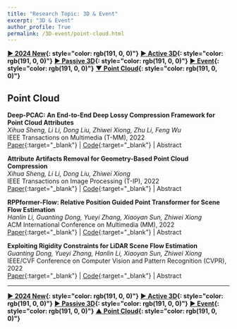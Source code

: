 ```yaml
---
title: "Research Topic: 3D & Event"
excerpt: "3D & Event"
author_profile: True
permalink: /3D-event/point-cloud.html
---
```


**[▶ 2024 New](/3D-event/2024-New){: style="color: rgb(191, 0, 0)"}**
**[▶ Active 3D](/3D-event/active3d){: style="color: rgb(191, 0, 0)"}**
**[▶ Passive 3D](/3D-event/passive3d){: style="color: rgb(191, 0, 0)"}**
**[▶ Event](/3D-event/event){: style="color: rgb(191, 0, 0)"}**
**[▼ Point Cloud](/3D-event/point-cloud){: style="color: rgb(191, 0, 0)"}**

## Point Cloud

**Deep-PCAC: An End-to-End Deep Lossy Compression Framework for Point Cloud Attributes** <br>
_Xihua Sheng, Li Li, Dong Liu, Zhiwei Xiong, Zhu Li, Feng Wu_ <br>
<span><pub>IEEE Transactions on Multimedia (T-MM), 2022</pub></span> <br>
[Paper](https://ieeexplore.ieee.org/abstract/document/9447226){:target="\_blank"} |
[Code](https://github.com/xhsheng-ustc/Deep-PCAC){:target="\_blank"} |
<a onclick='expandABS("sheng22")'> Abstract </a>

<div style="display: none;" class=abs id="sheng22"><br>
The large data volume of point clouds poses severe challenges for efficient storage and transmission in recent years. In this paper, we propose the first -- to our best knowledge -- end-to-end deep framework for compressing point cloud attributes. Specifically, we propose a point cloud lossy attribute autoencoder, which directly encodes and decodes point cloud attributes with the help of geometry, instead of voxelizing or projecting the points. In the autoencoder, we propose a second-order point convolution that utilizes the spatial correlations between more points and the nonlinear relationship between attribute features. We introduce a dense point-inception block, which derives from a combination of an inception-style block and a dense block, to improve feature propagation. In addition, we devise a multiscale loss to guide the autoencoder in focusing attention on the coarse-grained points with better coverage of the entire point cloud, which makes it easier for the autoencoder to obtain better optimization of the qualities of all points. Experimental results show that our proposed framework still has a performance gap compared with the state-of-the-art algorithms in the MPEG G-PCC reference software TMC13. However, it does outperform the RAHT-RLGR, which is one of the core transforms used in TMC13 without many well-designed techniques that make TMC13 what it is today. It outperforms RAHT-RLGR by 2.63 dB, 1.77 dB, and 3.40 dB on average in terms of the BD-PSNR for the Y, U, and V components. A subjective quality comparison demonstrates that our framework can preserve more textures and reduce blocking and color noise artifacts.

</div>

**Attribute Artifacts Removal for Geometry-Based Point Cloud Compression** <br>
_Xihua Sheng, Li Li, Dong Liu, Zhiwei Xiong_ <br>
<span><pub>IEEE Transactions on Image Processing (T-IP), 2022</pub></span> <br>
[Paper](https://ieeexplore.ieee.org/abstract/document/9767661){:target="\_blank"} |
[Code](https://github.com/xhsheng-ustc/MS-GAT){:target="\_blank"} |
<a onclick='expandABS("sheng21")'> Abstract </a>

<div style="display: none;" class=abs id="sheng21"><br>
Geometry-based point cloud compression (G-PCC) can achieve remarkable compression efficiency for point clouds. However, it still leads to serious attribute compression artifacts, especially under low bitrate scenarios. In this paper, we propose a Multi-Scale Graph Attention Network (MS-GAT) to remove the artifacts of point cloud attributes compressed by G-PCC. We first construct a graph based on point cloud geometry coordinates and then use the Chebyshev graph convolutions to extract features of point cloud attributes. Considering that one point may be correlated with points both near and far away from it, we propose a multi-scale scheme to capture the short- and long-range correlations between the current point and its neighboring and distant points. To address the problem that various points may have different degrees of artifacts caused by adaptive quantization, we introduce the quantization step per point as an extra input to the proposed network. We also incorporate a weighted graph attentional layer into the network to pay special attention to the points with more attribute artifacts. To the best of our knowledge, this is the first attribute artifacts removal method for G-PCC. We validate the effectiveness of our method over various point clouds. Objective comparison results show that our proposed method achieves an average of 9.74% BD-rate reduction compared with Predlift and 10.13% BD-rate reduction compared with RAHT. Subjective comparison results present that visual artifacts such as color shifting, blurring, and quantization noise are reduced.

</div>

**RPPformer-Flow: Relative Position Guided Point Transformer for Scene Flow Estimation** <br>
_Hanlin Li, Guanting Dong, Yueyi Zhang, Xiaoyan Sun, Zhiwei Xiong_ <br>
<span><pub>ACM International Conference on Multimedia (MM), 2022</pub></span> <br>
[Paper](https://dl.acm.org/doi/abs/10.1145/3503161.3547771){:target="\_blank"} |
[Code](https://github.com/ustc-hlli/RPPformer-Flow){:target="\_blank"} |
<a onclick='expandABS("li22")'> Abstract </a>

<div style="display: none;" class=abs id="li22"><br>
Estimating scene flow for point clouds is one of the key problems in 3D scene understanding and autonomous driving. Recently the point transformer architecture has become a popular and successful solution for 3D computer vision tasks, e.g., point cloud object detection and completion, but its application to scene flow estimation is rarely explored. In this work, we provide a full transformer based solution for scene flow estimation. We first introduce a novel relative position guided point attention mechanism. Then to relax the memory consumption in practice, we provide an efficient implementation of our proposed point attention layer via matrix factorization and nearest neighbor sampling. Finally, we build a pyramid transformer, named RPPformer-Flow, to estimate the scene flow between two consecutive point clouds in a coarse-to-fine manner. We evaluate our RPPformer-Flow on the FlyingThings3D and KITTI Scene Flow 2015 benchmarks. Experimental results show that our method outperforms previous state-of-the-art methods with large margins.
</div>

**Exploiting Rigidity Constraints for LiDAR Scene Flow Estimation** <br>
_Guanting Dong, Yueyi Zhang, Hanlin Li, Xiaoyan Sun, Zhiwei Xiong_ <br>
<span><pub>IEEE/CVF Conference on Computer Vision and Pattern Recognition (CVPR), 2022</pub></span> <br>
[Paper](https://openaccess.thecvf.com/content/CVPR2022/html/Dong_Exploiting_Rigidity_Constraints_for_LiDAR_Scene_Flow_Estimation_CVPR_2022_paper.html){:target="\_blank"} |
[Code](https://github.com/gtdong-ustc/LiDARSceneFlow){:target="\_blank"} |
<a onclick='expandABS("dong22")'> Abstract </a>

<div style="display: none;" class=abs id="dong22"><br>
Previous LiDAR scene flow estimation methods, especially recurrent neural networks, usually suffer from structure distortion in challenging cases, such as sparse reflection and motion occlusions. In this paper, we propose a novel optimization method based on a recurrent neural network to predict LiDAR scene flow in a weakly supervised manner. Specifically, our neural recurrent network exploits direct rigidity constraints to preserve the geometric structure of the warped source scene during an iterative alignment procedure. An error awarded optimization strategy is proposed to update the LiDAR scene flow by minimizing the point measurement error instead of reconstructing the cost volume multiple times. Trained on two autonomous driving datasets, our network outperforms recent state-of-the-art networks on lidarKITTI by a large margin. The code and models will be available at https://github.com/gtdong-ustc/LiDARSceneFlow.

</div>

---

**[▶ 2024 New](/3D-event/2024-New){: style="color: rgb(191, 0, 0)"}**
**[▶ Active 3D](/3D-event/active3d){: style="color: rgb(191, 0, 0)"}**
**[▶ Passive 3D](/3D-event/passive3d){: style="color: rgb(191, 0, 0)"}**
**[▶ Event](/3D-event/event){: style="color: rgb(191, 0, 0)"}**
**[▲ Point Cloud](/3D-event/point-cloud){: style="color: rgb(191, 0, 0)"}**
